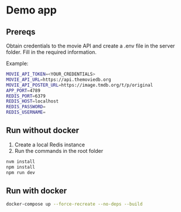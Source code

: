 # Demo app

## Prereqs

Obtain credentials to the movie API and create a .env file in the server folder. Fill in the required information.

Example:
```bash
MOVIE_API_TOKEN=<YOUR_CREDENTIALS>
MOVIE_API_URL=https://api.themoviedb.org
MOVIE_API_POSTER_URL=https://image.tmdb.org/t/p/original
APP_PORT=4789
REDIS_PORT=6379
REDIS_HOST=localhost
REDIS_PASSWORD=
REDIS_USERNAME=
```

## Run without docker

1. Create a local Redis instance
2. Run the commands in the root folder
```bash
nvm install
npm install
npm run dev
```

## Run with docker

```bash
docker-compose up --force-recreate --no-deps --build
```